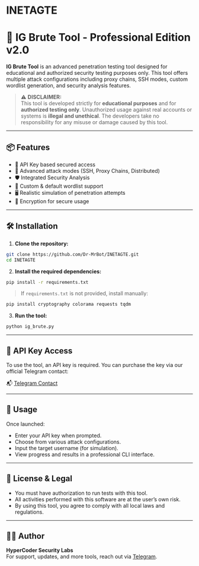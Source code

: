 # INETAGTE
# 🔐 IG Brute Tool - Professional Edition v2.0

**IG Brute Tool** is an advanced penetration testing tool designed for educational and authorized security testing purposes only. This tool offers multiple attack configurations including proxy chains, SSH modes, custom wordlist generation, and security analysis features.

> ⚠️ **DISCLAIMER:**  
This tool is developed strictly for **educational purposes** and for **authorized testing only**. Unauthorized usage against real accounts or systems is **illegal and unethical**. The developers take no responsibility for any misuse or damage caused by this tool.

---

## 📦 Features

- 🔑 API Key based secured access
- 🧠 Advanced attack modes (SSH, Proxy Chains, Distributed)
- 🛡️ Integrated Security Analysis
- 🧰 Custom & default wordlist support
- 🖥️ Realistic simulation of penetration attempts
- 🔐 Encryption for secure usage

---

## 🛠 Installation

1. **Clone the repository:**

```bash
git clone https://github.com/Dr-MrBot/INETAGTE.git
cd INETAGTE
```

2. **Install the required dependencies:**

```bash
pip install -r requirements.txt
```

> If `requirements.txt` is not provided, install manually:
```bash
pip install cryptography colorama requests tqdm
```

3. **Run the tool:**

```bash
python ig_brute.py
```

---

## 🔑 API Key Access

To use the tool, an API key is required. You can purchase the key via our official Telegram contact:

📬 [Telegram Contact](https://t.me/@Dr_Mrbot)

---

## 🧪 Usage

Once launched:

- Enter your API key when prompted.
- Choose from various attack configurations.
- Input the target username (for simulation).
- View progress and results in a professional CLI interface.

---

## 📜 License & Legal

- You must have authorization to run tests with this tool.
- All activities performed with this software are at the user’s own risk.
- By using this tool, you agree to comply with all local laws and regulations.

---

## 👨‍💻 Author

**HyperCoder Security Labs**  
For support, updates, and more tools, reach out via [Telegram](https://t.me/@Dr_Mrbot).
